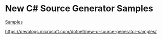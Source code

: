 # New C# Source Generator Samples


[Samples](https://github.com/loktionov129/Source-Generator-Samples/tree/master/samples/CSharp/SourceGenerators)


https://devblogs.microsoft.com/dotnet/new-c-source-generator-samples/
